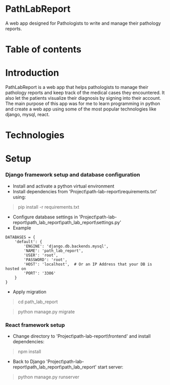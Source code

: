 # PathLabReport
A web app designed for Pathologists to write and manage their pathology reports.

# Table of contents

# Introduction
PathLabReport is a web app that helps pathologists to manage their pathology reports and keep track of the medical cases
they encountered. It also let the patients visualize their diagnosis by signing into their account.
The main purpose of this app was for me to learn programming in python and create a web app using some of the most 
popular technologies like django, mysql, react.

# Technologies

# Setup

### Django framework setup and database configuration

- Install and activate a python virtual environment 
- Install dependencies from 'Project\path-lab-report\requirements.txt' using:
> pip install -r requirements.txt
- Configure database settings in 'Project\path-lab-report\path_lab_report\path_lab_report\settings.py'
- Example
```
DATABASES = {
    'default': {
        'ENGINE': 'django.db.backends.mysql',
        'NAME': 'path_lab_report',
        'USER': 'root',
        'PASSWORD': 'root',
        'HOST': 'localhost',  # Or an IP Address that your DB is hosted on
        'PORT': '3306'
    }
}
```
- Apply migration 
> cd path_lab_report

> python manage.py migrate

### React framework setup

- Change directory to 'Project\path-lab-report\frontend' and install dependencies:
> npm install

- Back to Django 'Project\path-lab-report\path_lab_report\path_lab_report\' start server:
> python manage.py runserver

